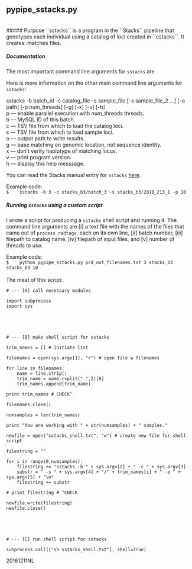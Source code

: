 ## pypipe_sstacks.py

<br>
##### Purpose
``sstacks`` is a program in the ``Stacks`` pipeline that genotypes each individual using a catalog of loci created in ``cstacks``. It creates .matches files.

##### Documentation
The most important command line arguments for ``sstacks`` are 

Here is more information on the other main command line arguments for ``sstacks``:

sstacks -b batch_id -c catalog_file -s sample_file [-s sample_file_2 ...] [-o path] [-p num_threads] [-g] [-x] [-v] [-h]
<br>p — enable parallel execution with num_threads threads.
<br>b — MySQL ID of this batch.
<br>c — TSV file from which to load the catalog loci.
<br>s — TSV file from which to load sample loci.
<br>o — output path to write results.
<br>g — base matching on genomic location, not sequence identity.
<br>x — don’t verify haplotype of matching locus.
<br>v — print program version.
<br>h — display this help messsage.


You can read the Stacks manual entry for ``sstacks`` [here](http://catchenlab.life.illinois.edu/stacks/comp/sstacks.php).

Example code:
<br>
```$	sstacks -b 3 -c stacks_b3/batch_3 -s stacks_b3/2010_213_1 -p 10```

##### Running ``sstacks`` using a custom script

I wrote a script for producing a ``sstacks`` shell script and running it. The command line arguments are [i] a text file with the names of the files that came out of ``process_radtags``, each on its own line, [ii] batch number, [iii] filepath to catalog name, [iv] filepath of input files, and [v] number of threads to use.

Example code:
<br>
```$	python pypipe_sstacks.py prd_out_filenames.txt 3 stacks_b3 stacks_b3 10```
<br>
<br>
The meat of this script:

```
# --- [A] call necessary modules

import subprocess
import sys 





# --- [B] make shell script for sstacks

trim_names = [] # initiate list

filenames = open(sys.argv[1], "r") # open file w filenames 

for line in filenames:
	name = line.strip()
	trim_name = name.rsplit(".",2)[0]
	trim_names.append(trim_name)

print trim_names # CHECK^

filenames.close()

numsamples = len(trim_names)

print "You are working with " + str(numsamples) + " samples."

newfile = open("sstacks_shell.txt", "w") # create new file for shell script

filestring = ""

for i in range(0,numsamples):
	filestring += "sstacks -b " + sys.argv[2] + " -c " + sys.argv[3]
	substr = " -s " + sys.argv[4] + "/" + trim_names[i] + " -p " + sys.argv[5] + "\n"
	filestring += substr	

# print filestring # ^CHECK

newfile.write(filestring)
newfile.close()





# --- [C] run shell script for sstacks

subprocess.call(["sh sstacks_shell.txt"], shell=True)

```

20161211NL